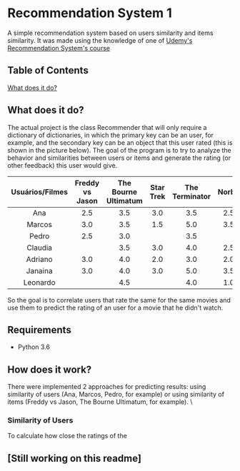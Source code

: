 # Recommendation System 1
A simple recommendation system based on users similarity and items similarity. It was made using the knowledge of one of [Udemy's Recommendation System's course](https://www.udemy.com/inteligencia-artificial-sistemas-de-recomendacao-em-python/) 

## Table of Contents
[What does it do?](#wdid)

## What does it do?
The actual project is the class Recommender that will only require a dictionary of dictionaries, in which the primary key can be an user, for example, and the secondary key can be an object that this user rated (this is shown in the picture below). The goal of the program is to try to analyze the behavior and similarities between users or items and generate the rating (or other feedback) this user would give.

|Usuários/Filmes|Freddy vs Jason|The Bourne Ultimatum|Star Trek|The Terminator|Norbit|Star Wars|
|     :---:     |     :---:     |        :---:       |  :---:  |     :---:    | :---:|  :---:  |
|      Ana      |      2.5      |         3.5        |   3.0   |      3.5     | 2.5  |   3.0   |
|     Marcos    |      3.0      |         3.5        |   1.5   |      5.0     | 3.5  |   3.0   |
|     Pedro     |      2.5      |         3.0        |         |      3.5     |      |   4.0   |
|    Claudia    |               |         3.5        |   3.0   |      4.0     | 2.5  |   4.5   |
|    Adriano    |      3.0      |         4.0        |   2.0   |      3.0     | 2.0  |   3.0   |
|    Janaina    |      3.0      |         4.0        |   3.0   |      5.0     | 3.5  |   3.0   |
|    Leonardo   |               |         4.5        |         |      4.0     | 1.0  |         |

So the goal is to correlate users that rate the same for the same movies and use them to predict the rating of an user for a movie that he didn't watch.

## Requirements

* Python 3.6 

## How does it work?
There were implemented 2 approaches for predicting results: using similarity of users (Ana, Marcos, Pedro, for example) or using similarity of items (Freddy vs Jason, The Bourne Ultimatum, for example).
\
### Similarity of Users
To calculate how close the ratings of the 

## [Still working on this readme]
